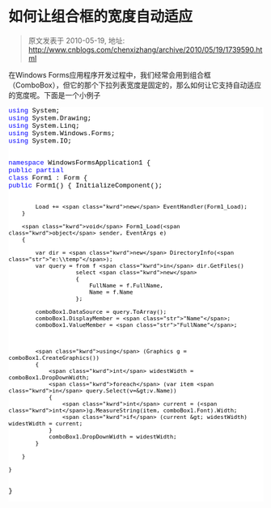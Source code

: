 # 如何让组合框的宽度自动适应 
> 原文发表于 2010-05-19, 地址: http://www.cnblogs.com/chenxizhang/archive/2010/05/19/1739590.html 


<p>在Windows Forms应用程序开发过程中，我们经常会用到组合框（ComboBox），但它的那个下拉列表宽度是固定的，那么如何让它支持自动适应的宽度呢。下面是一个小例子</p><pre class="csharpcode"><span class="kwrd">using</span> System;
<span class="kwrd">using</span> System.Drawing;
<span class="kwrd">using</span> System.Linq;
<span class="kwrd">using</span> System.Windows.Forms;
<span class="kwrd">using</span> System.IO;

<span class="kwrd">namespace</span> WindowsFormsApplication1
{
    <span class="kwrd">public</span> <span class="kwrd">partial</span> <span class="kwrd">class</span> Form1 : Form
    {
        <span class="kwrd">public</span> Form1()
        {
            InitializeComponent();

            Load += <span class="kwrd">new</span> EventHandler(Form1_Load);
        }

        <span class="kwrd">void</span> Form1_Load(<span class="kwrd">object</span> sender, EventArgs e)
        {

            var dir = <span class="kwrd">new</span> DirectoryInfo(<span class="str">"e:\\temp"</span>);
            var query = from f <span class="kwrd">in</span> dir.GetFiles()
                        select <span class="kwrd">new</span>
                        {
                            FullName = f.FullName,
                            Name = f.Name
                        };

            comboBox1.DataSource = query.ToArray();
            comboBox1.DisplayMember = <span class="str">"Name"</span>;
            comboBox1.ValueMember = <span class="str">"FullName"</span>;


            
            <span class="kwrd">using</span> (Graphics g = comboBox1.CreateGraphics())
            {
                <span class="kwrd">int</span> widestWidth = comboBox1.DropDownWidth;
                <span class="kwrd">foreach</span> (var item <span class="kwrd">in</span> query.Select(v=&gt;v.Name))
                {
                    <span class="kwrd">int</span> current = (<span class="kwrd">int</span>)g.MeasureString(item, comboBox1.Font).Width;
                    <span class="kwrd">if</span> (current &gt; widestWidth) widestWidth = current;
                }
                comboBox1.DropDownWidth = widestWidth;
            }

        }

    }
}
</pre>
<style type="text/css">.csharpcode, .csharpcode pre
{
	font-size: small;
	color: black;
	font-family: consolas, "Courier New", courier, monospace;
	background-color: #ffffff;
	/*white-space: pre;*/
}
.csharpcode pre { margin: 0em; }
.csharpcode .rem { color: #008000; }
.csharpcode .kwrd { color: #0000ff; }
.csharpcode .str { color: #006080; }
.csharpcode .op { color: #0000c0; }
.csharpcode .preproc { color: #cc6633; }
.csharpcode .asp { background-color: #ffff00; }
.csharpcode .html { color: #800000; }
.csharpcode .attr { color: #ff0000; }
.csharpcode .alt 
{
	background-color: #f4f4f4;
	width: 100%;
	margin: 0em;
}
.csharpcode .lnum { color: #606060; }
</style>